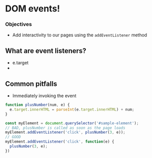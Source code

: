 # DOM events!

### Objectives

- Add interactivity to our pages using the `addEventListener` method

## What are event listeners?


- e.target
- 

## Common pitfalls

- Immediately invoking the event

```js
function plusNumber(num, e) {
  e.target.innerHTML = parseInt(e.target.innerHTML) + num;
}

const myElement = document.querySelector('#sample-element');
// BAD, plusNumber is called as soon as the page loads
myElement.addEventListener('click', plusNumber(3, e));
// GOOD
myElement.addEventListener('click', function(e) {
  plusNumber(3, e);
})
```